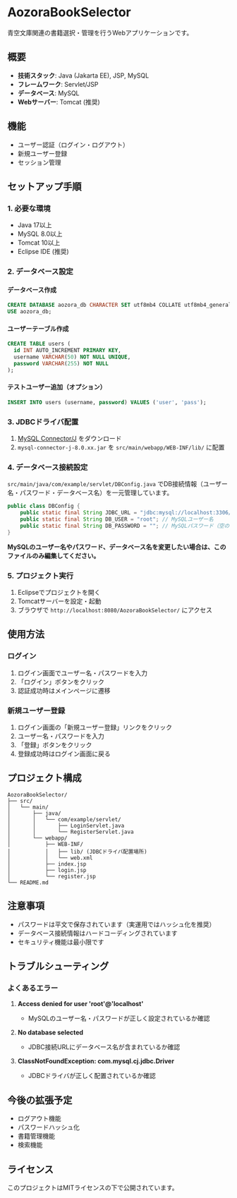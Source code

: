 # AozoraBookSelector

青空文庫関連の書籍選択・管理を行うWebアプリケーションです。

## 概要

- **技術スタック**: Java (Jakarta EE), JSP, MySQL
- **フレームワーク**: Servlet/JSP
- **データベース**: MySQL
- **Webサーバー**: Tomcat (推奨)

## 機能

- ユーザー認証（ログイン・ログアウト）
- 新規ユーザー登録
- セッション管理

## セットアップ手順

### 1. 必要な環境

- Java 17以上
- MySQL 8.0以上
- Tomcat 10以上
- Eclipse IDE (推奨)

### 2. データベース設定

#### データベース作成
```sql
CREATE DATABASE aozora_db CHARACTER SET utf8mb4 COLLATE utf8mb4_general_ci;
USE aozora_db;
```

#### ユーザーテーブル作成
```sql
CREATE TABLE users (
  id INT AUTO_INCREMENT PRIMARY KEY,
  username VARCHAR(50) NOT NULL UNIQUE,
  password VARCHAR(255) NOT NULL
);
```

#### テストユーザー追加（オプション）
```sql
INSERT INTO users (username, password) VALUES ('user', 'pass');
```

### 3. JDBCドライバ配置

1. [MySQL Connector/J](https://dev.mysql.com/downloads/connector/j/) をダウンロード
2. `mysql-connector-j-8.0.xx.jar` を `src/main/webapp/WEB-INF/lib/` に配置

### 4. データベース接続設定

`src/main/java/com/example/servlet/DBConfig.java` でDB接続情報（ユーザー名・パスワード・データベース名）を一元管理しています。

```java
public class DBConfig {
    public static final String JDBC_URL = "jdbc:mysql://localhost:3306/aozora_db?useSSL=false&serverTimezone=UTC";
    public static final String DB_USER = "root"; // MySQLユーザー名
    public static final String DB_PASSWORD = ""; // MySQLパスワード（空の場合は空文字）
}
```

**MySQLのユーザー名やパスワード、データベース名を変更したい場合は、このファイルのみ編集してください。**

### 5. プロジェクト実行

1. Eclipseでプロジェクトを開く
2. Tomcatサーバーを設定・起動
3. ブラウザで `http://localhost:8080/AozoraBookSelector/` にアクセス

## 使用方法

### ログイン
1. ログイン画面でユーザー名・パスワードを入力
2. 「ログイン」ボタンをクリック
3. 認証成功時はメインページに遷移

### 新規ユーザー登録
1. ログイン画面の「新規ユーザー登録」リンクをクリック
2. ユーザー名・パスワードを入力
3. 「登録」ボタンをクリック
4. 登録成功時はログイン画面に戻る

## プロジェクト構成

```
AozoraBookSelector/
├── src/
│   └── main/
│       ├── java/
│       │   └── com/example/servlet/
│       │       ├── LoginServlet.java
│       │       └── RegisterServlet.java
│       └── webapp/
│           ├── WEB-INF/
│           │   ├── lib/ (JDBCドライバ配置場所)
│           │   └── web.xml
│           ├── index.jsp
│           ├── login.jsp
│           └── register.jsp
└── README.md
```

## 注意事項

- パスワードは平文で保存されています（実運用ではハッシュ化を推奨）
- データベース接続情報はハードコーディングされています
- セキュリティ機能は最小限です

## トラブルシューティング

### よくあるエラー

1. **Access denied for user 'root'@'localhost'**
   - MySQLのユーザー名・パスワードが正しく設定されているか確認

2. **No database selected**
   - JDBC接続URLにデータベース名が含まれているか確認

3. **ClassNotFoundException: com.mysql.cj.jdbc.Driver**
   - JDBCドライバが正しく配置されているか確認

## 今後の拡張予定

- ログアウト機能
- パスワードハッシュ化
- 書籍管理機能
- 検索機能

## ライセンス

このプロジェクトはMITライセンスの下で公開されています。 